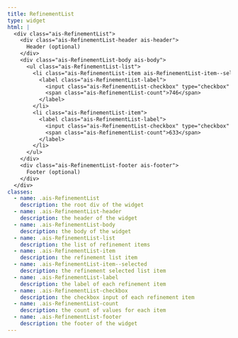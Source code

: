 ```yaml
---
title: RefinementList
type: widget
html: |
  <div class="ais-RefinementList">
    <div class="ais-RefinementList-header ais-header">
      Header (optional)
    </div>
    <div class="ais-RefinementList-body ais-body">
      <ul class="ais-RefinementList-list">
        <li class="ais-RefinementList-item ais-RefinementList-item--selected">
          <label class="ais-RefinementList-label">
            <input class="ais-RefinementList-checkbox" type="checkbox" value="Insignia™" checked="" /> Insignia™
            <span class="ais-RefinementList-count">746</span>
          </label>
        </li>
        <li class="ais-RefinementList-item">
          <label class="ais-RefinementList-label">
            <input class="ais-RefinementList-checkbox" type="checkbox" value="Samsung"> Samsung
            <span class="ais-RefinementList-count">633</span>
          </label>
        </li>
      </ul>
    </div>
    <div class="ais-RefinementList-footer ais-footer">
      Footer (optional)
    </div>
  </div>
classes:
  - name: .ais-RefinementList
    description: the root div of the widget
  - name: .ais-RefinementList-header
    description: the header of the widget
  - name: .ais-RefinementList-body
    description: the body of the widget
  - name: .ais-RefinementList-list
    description: the list of refinement items
  - name: .ais-RefinementList-item
    description: the refinement list item
  - name: .ais-RefinementList-item--selected
    description: the refinement selected list item
  - name: .ais-RefinementList-label
    description: the label of each refinement item
  - name: .ais-RefinementList-checkbox
    description: the checkbox input of each refinement item
  - name: .ais-RefinementList-count
    description: the count of values for each item
  - name: .ais-RefinementList-footer
    description: the footer of the widget
---
```

